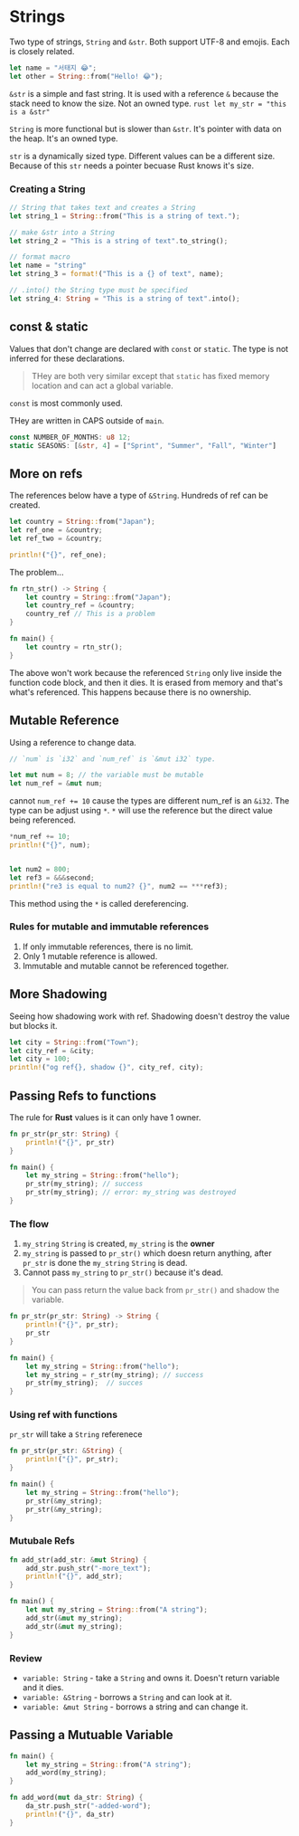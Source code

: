 # Strings

Two type of strings, `String` and `&str`. Both support UTF-8 and emojis. Each is closely related. 

```rust
let name = "서태지 😂";
let other = String::from("Hello! 😂");
```

`&str` is a simple and fast string. It is used with a reference `&` because the stack need to know the size. Not an owned type.
	```rust
	let my_str = "this is a &str"
	```

`String` is more functional but is slower than `&str`. It's pointer with data on the heap. It's an owned type.

`str` is a dynamically sized type. Different values can be a different size. Because of this `str` needs a pointer becuase Rust knows it's size.


### Creating a String

```rust
// String that takes text and creates a String
let string_1 = String::from("This is a string of text.");

// make &str into a String
let string_2 = "This is a string of text".to_string();

// format macro
let name = "string"
let string_3 = format!("This is a {} of text", name);

// .into() the String type must be specified
let string_4: String = "This is a string of text".into();
```

## const & static

Values that don't change are declared with `const` or `static`. The type is not inferred for these declarations.

> THey are both very similar except that `static` has fixed memory location and can act a global variable. 

`const` is most commonly used.

THey are written in CAPS outside of `main`.

```rust
const NUMBER_OF_MONTHS: u8 12;
static SEASONS: [&str, 4] = ["Sprint", "Summer", "Fall", "Winter"]
```

## More on refs

The references below have a type of `&String`. Hundreds of ref can be created.

```rust
let country = String::from("Japan");
let ref_one = &country;
let ref_two = &country;

println!("{}", ref_one);
```

The problem...

```rust
fn rtn_str() -> String {
    let country = String::from("Japan");
    let country_ref = &country;
    country_ref // This is a problem
}

fn main() {
    let country = rtn_str();
}
```

The above won't work because the referenced `String` only live inside the function code block, and then it dies. It is erased from memory and that's what's referenced. This happens because there is no ownership.

## Mutable Reference

Using a reference to change data.

```rust
// `num` is `i32` and `num_ref` is `&mut i32` type.

let mut num = 8; // the variable must be mutable
let num_ref = &mut num;
```

cannot `num_ref += 10` cause the types are different num_ref is an `&i32`. The type can be adjust using `*`. `*` will use the reference but the direct value being referenced.

```rust
*num_ref += 10;
println!("{}", num);


let num2 = 800;
let ref3 = &&&second;
println!("re3 is equal to num2? {}", num2 == ***ref3);
```

This method using the `*` is called dereferencing.

### Rules for mutable and immutable references

1. If only immutable references, there is no limit.
2. Only 1 mutable reference is allowed.
3. Immutable and mutable cannot be referenced together.

## More Shadowing

Seeing how shadowing work with ref. Shadowing doesn't destroy the value but blocks it.

```rust
let city = String::from("Town");
let city_ref = &city;
let city = 100;
println!("og ref{}, shadow {}", city_ref, city);
```

## Passing Refs to functions

The rule for **Rust** values is it can only have 1 owner.

```rust
fn pr_str(pr_str: String) {
    println!("{}", pr_str)
}

fn main() {
    let my_string = String::from("hello");
    pr_str(my_string); // success
    pr_str(my_string); // error: my_string was destroyed
}
```

### The flow

1. `my_string` `String` is created, `my_string` is the **owner**
2. `my_string` is passed to `pr_str()` which doesn return anything, after `pr_str` is done the `my_string` `String` is dead. 
3. Cannot pass `my_string` to `pr_str()` because it's dead.

> You can pass return the value back from `pr_str()` and shadow the variable. 

```rust
fn pr_str(pr_str: String) -> String {
    println!("{}", pr_str);
    pr_str
}

fn main() {
    let my_string = String::from("hello");
    let my_string = r_str(my_string); // success
    pr_str(my_string);  // succes
}
```

### Using ref with functions

`pr_str` will take a `String` referenece

```rust
fn pr_str(pr_str: &String) {
    println!("{}", pr_str);
}

fn main() {
    let my_string = String::from("hello");
    pr_str(&my_string);
    pr_str(&my_string);
}
```

### Mutubale Refs

```rust
fn add_str(add_str: &mut String) {
    add_str.push_str("-more_text");
    println!("{}", add_str);
} 

fn main() {
    let mut my_string = String::from("A string");
    add_str(&mut my_string);
    add_str(&mut my_string);
}
```

### Review

- `variable: String` - take a `String` and owns it. Doesn't return variable and it dies.
- `variable: &String` - borrows a `String` and can look at it.
- `variable: &mut String` - borrows a string and can change it. 

## Passing a Mutuable Variable

```rust
fn main() {
    let my_string = String::from("A string");
    add_word(my_string);
}

fn add_word(mut da_str: String) {
    da_str.push_str("-added-word");
    println!("{}", da_str)
}
```


